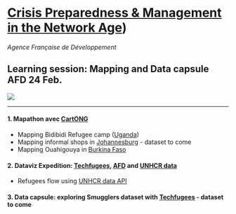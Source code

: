 # [Crisis Preparedness & Management in the Network Age](https://www.eventbrite.com/e/crisis-preparedness-management-in-the-network-age-tickets-30294092446))
*Agence Française de Développement*

## Learning session: Mapping and Data capsule AFD 24 Feb.
![](http://www.stats4dev.com/img/imageSmall.png)

---
#### 1. Mapathon avec [CartONG](http://www.cartong.org/)

- Mapping Bidibidi Refugee camp ([Uganda](http://www.openstreetmap.org/#map=6/3.042/30.894&layers=HG))
- Mapping informal shops in [Johannesburg](http://www.openstreetmap.org/#map=14/-26.2043/28.0457) - dataset to come
- Mapping Ouahigouya in [Burkina Faso](http://www.openstreetmap.org/search?query=Ouahigouya%2C%20Burkina%20Faso#map=12/13.5727/-2.3627)

#### 2. Dataviz Expedition: [Techfugees](http://www.cartong.org/), [AFD](http://data.afd.fr) and [UNHCR data](http://data2.unhcr.org)
- Refugees flow using [UNHCR data API](http://data.unhcr.org/wiki/index.php/API_Documentation.html)

#### 3. Data capsule: exploring Smugglers dataset with [Techfugees](http://www.cartong.org/) - dataset to come
